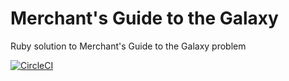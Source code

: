 # Merchant's Guide to the Galaxy

Ruby solution to Merchant's Guide to the Galaxy problem

[![CircleCI](https://circleci.com/gh/priyankamk/merchant_guide_to_the_galaxy.svg?style=svg)](https://circleci.com/gh/priyankamk/merchant_guide_to_the_galaxy)


